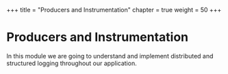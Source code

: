 +++
title = "Producers and Instrumentation"
chapter = true
weight = 50
+++

# Producers and Instrumentation

In this module we are going to understand and implement distributed and structured logging throughout our application.